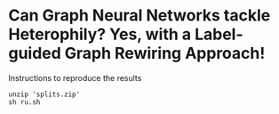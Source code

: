 # Can Graph Neural Networks tackle Heterophily? Yes, with a Label-guided Graph Rewiring Approach!

Instructions to reproduce the results 

```
unzip 'splits.zip'
sh ru.sh
```
